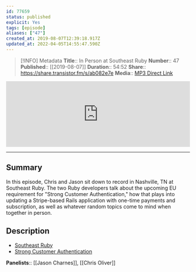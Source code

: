 ```yaml
---
id: 77659
status: published
explicit: Yes
tags: [episode]
aliases: ["47"]
created_at: 2019-08-07T12:39:18.917Z
updated_at: 2022-04-05T14:55:47.590Z
---
```


> [!INFO] Metadata
> **Title**:: In Person at Southeast Ruby
> **Number**:: 47
> **Published**:: [[2019-08-07]]
> **Duration**:: 54:52
> **Share**:: <https://share.transistor.fm/s/ab082e7e>
> **Media**:: [MP3 Direct Link](https://dts.podtrac.com/redirect.mp3/media.transistor.fm/ab082e7e/0df5ad13.mp3)

<iframe width="100%" height="180" frameborder="no" scrolling="no" seamless src="https://share.transistor.fm/e/ab082e7e/dark"></iframe>

---

## Summary

In this episode, Chris and Jason sit down to record in Nashville, TN at Southeast Ruby. The two Ruby developers talk about the upcoming EU requirement for "Strong Customer Authentication," how that plays into updating a Stripe-based Rails application with one-time payments and subscription, as well as whatever random topics come to mind when together in person.

## Description

- [Southeast Ruby](https://southeastruby.com)
- [Strong Customer Authentication](https://stripe.com/guides/strong-customer-authentication)

**Panelists**:: [[Jason Charnes]], [[Chris Oliver]]
